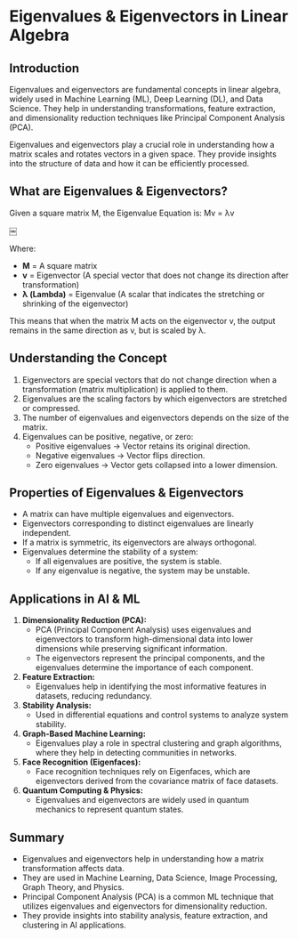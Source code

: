 # Eigenvalues & Eigenvectors in Linear Algebra

## Introduction

Eigenvalues and eigenvectors are fundamental concepts in linear algebra, widely used in Machine Learning (ML), Deep Learning (DL), and Data Science. They help in understanding transformations, feature extraction, and dimensionality reduction techniques like Principal Component Analysis (PCA).

Eigenvalues and eigenvectors play a crucial role in understanding how a matrix scales and rotates vectors in a given space. They provide insights into the structure of data and how it can be efficiently processed.

## What are Eigenvalues & Eigenvectors?

Given a square matrix M, the Eigenvalue Equation is:
Mv = λv

￼

Where:

* **M** = A square matrix
* **v** = Eigenvector (A special vector that does not change its direction after transformation)
* **λ (Lambda)** = Eigenvalue (A scalar that indicates the stretching or shrinking of the eigenvector)

This means that when the matrix M acts on the eigenvector v, the output remains in the same direction as v, but is scaled by λ.

## Understanding the Concept

1.  Eigenvectors are special vectors that do not change direction when a transformation (matrix multiplication) is applied to them.
2.  Eigenvalues are the scaling factors by which eigenvectors are stretched or compressed.
3.  The number of eigenvalues and eigenvectors depends on the size of the matrix.
4.  Eigenvalues can be positive, negative, or zero:
    * Positive eigenvalues → Vector retains its original direction.
    * Negative eigenvalues → Vector flips direction.
    * Zero eigenvalues → Vector gets collapsed into a lower dimension.

## Properties of Eigenvalues & Eigenvectors

* A matrix can have multiple eigenvalues and eigenvectors.
* Eigenvectors corresponding to distinct eigenvalues are linearly independent.
* If a matrix is symmetric, its eigenvectors are always orthogonal.
* Eigenvalues determine the stability of a system:
    * If all eigenvalues are positive, the system is stable.
    * If any eigenvalue is negative, the system may be unstable.

## Applications in AI & ML

1.  **Dimensionality Reduction (PCA):**
    * PCA (Principal Component Analysis) uses eigenvalues and eigenvectors to transform high-dimensional data into lower dimensions while preserving significant information.
    * The eigenvectors represent the principal components, and the eigenvalues determine the importance of each component.
2.  **Feature Extraction:**
    * Eigenvalues help in identifying the most informative features in datasets, reducing redundancy.
3.  **Stability Analysis:**
    * Used in differential equations and control systems to analyze system stability.
4.  **Graph-Based Machine Learning:**
    * Eigenvalues play a role in spectral clustering and graph algorithms, where they help in detecting communities in networks.
5.  **Face Recognition (Eigenfaces):**
    * Face recognition techniques rely on Eigenfaces, which are eigenvectors derived from the covariance matrix of face datasets.
6.  **Quantum Computing & Physics:**
    * Eigenvalues and eigenvectors are widely used in quantum mechanics to represent quantum states.

## Summary

* Eigenvalues and eigenvectors help in understanding how a matrix transformation affects data.
* They are used in Machine Learning, Data Science, Image Processing, Graph Theory, and Physics.
* Principal Component Analysis (PCA) is a common ML technique that utilizes eigenvalues and eigenvectors for dimensionality reduction.
* They provide insights into stability analysis, feature extraction, and clustering in AI applications.